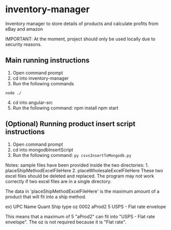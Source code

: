 # inventory-manager
Inventory manager to store details of products and calculate profits from eBay and amazon

IMPORTANT: At the moment, project should only be used locally due to security reasons.

## Main running instructions
1. Open command prompt
2. cd into inventory-manager
3. Run the following commands
```npm install
node ./
```
4. cd into angular-src
5. Run the following command:
    npm install
    npm start

## (Optional) Running product insert script instructions
1. Open command prompt
2. cd into mongodbInsertScript
3. Run the following command:
```py csvsInsertToMongodb.py```

Notes: sample files have been provided inside the two directories:
    1. placeShipMethodExcelFileHere
    2. placeWholesaleExcelFileHere
These two excel files should be deleted and replaced. The program may not work correctly if two excel files are in a single directory.

The data in 'placeShipMethodExcelFileHere' is the maximum amount of a product that will fit into a ship method.

ex) 
UPC	    Name	Quant	Ship type	                oz
0002	aProd2	5	    USPS - Flat rate envelope

This means that a maximum of 5 "aProd2" can fit into "USPS - Flat rate envelope". The oz is not required because it is "Flat rate".